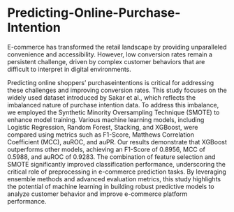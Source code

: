 # Predicting-Online-Purchase-Intention

E-commerce has transformed the retail landscape
by providing unparalleled convenience and accessibility. However, low conversion rates remain a persistent challenge, driven
by complex customer behaviors that are difficult to interpret
in digital environments. 

Predicting online shoppers’ purchaseintentions is critical for addressing these challenges and improving conversion rates. This study focuses on the widely used
dataset introduced by Sakar et al., which reflects the imbalanced
nature of purchase intention data. To address this imbalance,
we employed the Synthetic Minority Oversampling Technique
(SMOTE) to enhance model training. Various machine learning
models, including Logistic Regression, Random Forest, Stacking,
and XGBoost, were compared using metrics such as F1-Score,
Matthews Correlation Coefficient (MCC), auROC, and auPR.
Our results demonstrate that XGBoost outperforms other
models, achieving an F1-Score of 0.8956, MCC of 0.5988,
and auROC of 0.9283. The combination of feature selection
and SMOTE significantly improved classification performance,
underscoring the critical role of preprocessing in e-commerce
prediction tasks. By leveraging ensemble methods and advanced
evaluation metrics, this study highlights the potential of machine
learning in building robust predictive models to analyze customer
behavior and improve e-commerce platform performance.
